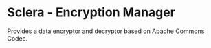 # Sclera - Encryption Manager

Provides a data encryptor and decryptor based on Apache Commons Codec.
